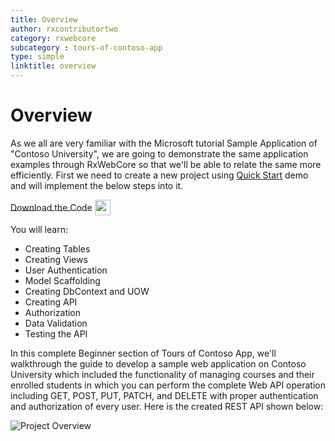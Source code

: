 ```yaml
---
title: Overview
author: rxcontributortwo
category: rxwebcore
subcategory : tours-of-contoso-app
type: simple
linktitle: overview
---
```


# Overview

As we all are very familiar with the Microsoft tutorial Sample Application of "Contoso University", we are going to demonstrate the same application examples through RxWebCore so that we'll be able to relate the same more efficiently. First we need to create a new project using <a class="redirect-link" href="/rx-web-core/quick-start/quick-start">Quick Start</a> demo and will implement the below steps into it.

<a role="button" target="_blank" class="git-link-button" href="https://github.com/rxweb/RxWebCore/tree/master/src/Samples/AspNetCore/Documentation%20Examples/Tours%20of%20Contoso%20Application/Beginner/ContosoApplication"><span style="vertical-align: middle">Download the Code</span><img class="_3-99 img" src="https://scontent.famd5-1.fna.fbcdn.net/v/t39.2365-6/21630666_872184906282544_8997395837269049344_n.png?_nc_cat=106&amp;_nc_ohc=ixvAzbNREvgAX9AAb7C&amp;_nc_ht=scontent.famd5-1.fna&amp;oh=738ee91e1ae8331712186222788828a0&amp;oe=5ED55A8A" height="25" alt="" style="vertical-align:middle;margin-left: 4px;max-width: 654px;"></a>

You will learn:
<ul class="bullet-list">
  <li class="overview-nav-item">Creating Tables</li> 
  <li class="overview-nav-item">Creating Views</li>
  <li class="overview-nav-item">User Authentication</li>
  <li class="overview-nav-item">Model Scaffolding</li>
  <li class="overview-nav-item">Creating DbContext and UOW</li>
  <li class="overview-nav-item">Creating API</li>
  <li class="overview-nav-item">Authorization</li>
  <li class="overview-nav-item">Data Validation</li>
  <li class="overview-nav-item">Testing the API</li>
</ul>



In this complete Beginner section of Tours of Contoso App, we'll walkthrough the guide to develop a sample web application on Contoso University which included the functionality of managing courses and their enrolled students in which you can perform the complete Web API operation including GET, POST, PUT, PATCH, and DELETE with proper authentication and authorization of every user.
Here is the created REST API shown below:

![Project Overview](Images/run-the-project-1.PNG)




